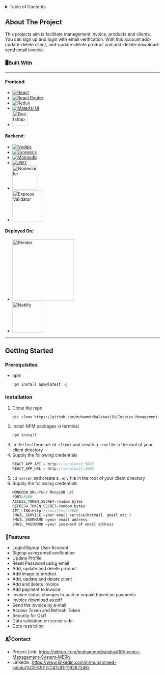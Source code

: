 <details>
<summary>Table of Contents</summary>
<ol>
<li>

<a href="#about-the-project">About the Project</a>
<ul>
        <li><a href="#🖥️built-with">Built With</a></li>
      </ul>
</li>
<li><a href="#getting-started">Getting Started</a>
<ul>
        <li><a href="#prerequisites">Prerequisites</a></li>
        <li><a href="#installation">Installation</a></li>
      </ul></li>
    <li><a href="#🚀license">Features</a></li>
    <li><a href="#📬contact">Contact</a></li>
</ol>
</details>

## About The Project

This projects aim is facilitate management invoice, products and clients. You can sign up and login with email verification. With this account add-update-delete client, add-update-delete product and add-delete-download-send email invoice.

### 🖥️Built With

---

#### Frontend:

- [![React][react.js]][react-url]
- [![React Router][react-router]][react-router-dom]
- [![Redux][redux-img]][redux-toolkit]
- [![Material UI][material-ui]][mui]
- <img src="https://getbootstrap.com/docs/5.3/assets/brand/bootstrap-logo-shadow.png" alt="Bootstrap" width="50" title="Bootstrap">
  </br>

#### Backend:

- [![Nodejs][node.js]][nodejs-url]
- [![Expressjs][express.js]][expressjs-url]
- [![Mongodb][mongodb]][mongodb-url]
- [![JWT][jwt-img]][jwt-url]
- <img src="https://nodemailer.com/nm_logo_200x136.png" alt="Nodemailer" width="80" title="Nodemailer">
- <img src="https://repository-images.githubusercontent.com/2518028/adb2df00-9431-11e9-9ccd-26f012b80f29" alt="Express Validator" width="100" title="Express Validator">
  </br>

#### Deployed On:

- <img src="https://dka575ofm4ao0.cloudfront.net/pages-transactional_logos/retina/89884/render-logo-dark3.png" alt="Render" width="200" title="Render">
- <img src="https://upload.wikimedia.org/wikipedia/commons/thumb/b/b8/Netlify_logo.svg/2560px-Netlify_logo.svg.png" alt="Netlify" width="100" title="Netlify">
  </br>

---

## Getting Started

### Prerequisites

- npm
  ```sh
  npm install npm@latest -g
  ```

### Installation

1. Clone the repo
   ```sh
   git clone https://github.com/muhammedkalabasi10/Invoice-Management-System-MERN
   ```
2. Install NPM packages in terminal
   ```sh
   npm install
   ```
3. In the first terminal `cd client` and create a `.env` file in the root of your client directory
4. Supply the following credentials
   ```js
   REACT_APP_API = http://localhost:5000
   REACT_APP_URL = http://localhost:3000
   ```
5. `cd server` and create a `.env` file in the root of your client directory
6. Supply the following credentials
   ```js
   MONGODB_URL=Your MongoDB url
   PORT=5000
   ACCESS_TOKEN_SECRET=random bytes
   REFRESH_TOKEN_SECRET=random bytes
   API_LINK=http://localhost:3006
   EMAIL_SERVICE =your email service(hotmail, gmail etc.)
   EMAIL_USERNAME =your email address
   EMAIL_PASSWORD =your password of email address
   ```

### 🚀Features
- Login/Signup User Account
- Signup using email verification
- Update Profile
- Reset Password using email
- Add, update and delete product
- Add image to product
- Add, update and delete client
- Add and delete invoice
- Add payment to invoice
- Invoice status changes to paid or unpaid based on payments
- Invoice download as pdf
- Send the invoice by e-mail
- Access Token and Refresh Token
- Security for Csrf
- Data validation on server side
- Cors restriction

### 📬Contact
- Project Link: https://github.com/muhammedkalabasi10/Invoice-Management-System-MERN
- Linkedin: https://www.linkedin.com/in/muhammed-kalaba%C5%9F%C4%B1-116287248/

<!-- LINKS & IMAGES -->

[react.js]: https://img.shields.io/badge/React-20232A?style=for-the-badge&logo=react&logoColor=61DAFB
[react-url]: https://reactjs.org/
[react-router]: https://camo.githubusercontent.com/4f9d20f3a284d2f6634282f61f82a62e99ee9906537dc9859decfdc9efbb51ec/68747470733a2f2f696d672e736869656c64732e696f2f62616467652f52656163745f526f757465722d4341343234353f7374796c653d666f722d7468652d6261646765266c6f676f3d72656163742d726f75746572266c6f676f436f6c6f723d7768697465
[react-router-dom]: https://reactrouter.com/en/main
[redux-img]: https://camo.githubusercontent.com/6908bc5919e46cd787b8e5117f092f5ed37da82e8bd602e6339060ea0fff722c/68747470733a2f2f696d672e736869656c64732e696f2f62616467652f52656475782d3539334438383f7374796c653d666f722d7468652d6261646765266c6f676f3d7265647578266c6f676f436f6c6f723d7768697465
[redux-toolkit]: https://redux-toolkit.js.org/
[material-ui]: https://camo.githubusercontent.com/2c2e3cab0541596a12e216df86e68fa554256f25826b55a068993a3edfbcd0e8/68747470733a2f2f696d672e736869656c64732e696f2f62616467652f4d6174657269616c2d2d55492d3030383143423f7374796c653d666f722d7468652d6261646765266c6f676f3d6d6174657269616c2d7569266c6f676f436f6c6f723d7768697465
[mui]: https://mui.com/
[node.js]: https://camo.githubusercontent.com/dfc69d704694f22168bea3d84584663777fa5301dcad5bbcb5459b336da8d554/68747470733a2f2f696d672e736869656c64732e696f2f62616467652f4e6f64652e6a732d3433383533443f7374796c653d666f722d7468652d6261646765266c6f676f3d6e6f64652e6a73266c6f676f436f6c6f723d7768697465
[nodejs-url]: https://nodejs.org/en/
[express.js]: https://camo.githubusercontent.com/7f73136d92799b19be179d1ed87b461120c35ed917c7d5ab59a7606209da7bd3/68747470733a2f2f696d672e736869656c64732e696f2f62616467652f457870726573732e6a732d3030303030303f7374796c653d666f722d7468652d6261646765266c6f676f3d65787072657373266c6f676f436f6c6f723d7768697465
[expressjs-url]: https://expressjs.com/
[mongodb]: https://camo.githubusercontent.com/72e92f69f36703548704a9eeda2a9889c2756b5e08f01a9aec6e658c148d014e/68747470733a2f2f696d672e736869656c64732e696f2f62616467652f4d6f6e676f44422d3445413934423f7374796c653d666f722d7468652d6261646765266c6f676f3d6d6f6e676f6462266c6f676f436f6c6f723d7768697465
[mongodb-url]: https://www.mongodb.com/
[jwt-img]: https://camo.githubusercontent.com/92407fc26e09271d8137b8aaf1585b266f04046b96f1564dfe5a69f146e21301/68747470733a2f2f696d672e736869656c64732e696f2f62616467652f4a57542d3030303030303f7374796c653d666f722d7468652d6261646765266c6f676f3d4a534f4e253230776562253230746f6b656e73266c6f676f436f6c6f723d7768697465
[jwt-url]: https://jwt.io/
